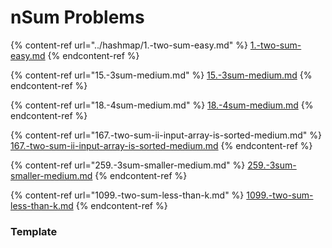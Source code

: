 # nSum Problems

{% content-ref url="../hashmap/1.-two-sum-easy.md" %}
[1.-two-sum-easy.md](../hashmap/1.-two-sum-easy.md)
{% endcontent-ref %}

{% content-ref url="15.-3sum-medium.md" %}
[15.-3sum-medium.md](15.-3sum-medium.md)
{% endcontent-ref %}

{% content-ref url="18.-4sum-medium.md" %}
[18.-4sum-medium.md](18.-4sum-medium.md)
{% endcontent-ref %}

{% content-ref url="167.-two-sum-ii-input-array-is-sorted-medium.md" %}
[167.-two-sum-ii-input-array-is-sorted-medium.md](167.-two-sum-ii-input-array-is-sorted-medium.md)
{% endcontent-ref %}

{% content-ref url="259.-3sum-smaller-medium.md" %}
[259.-3sum-smaller-medium.md](259.-3sum-smaller-medium.md)
{% endcontent-ref %}

{% content-ref url="1099.-two-sum-less-than-k.md" %}
[1099.-two-sum-less-than-k.md](1099.-two-sum-less-than-k.md)
{% endcontent-ref %}

### Template

